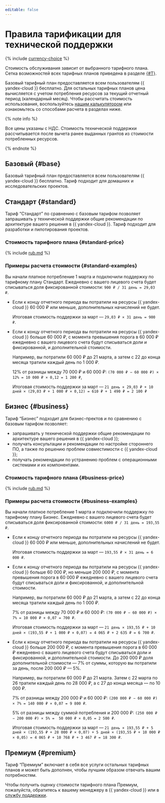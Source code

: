 ```yaml
---
editable: false
---
```


# Правила тарификации для технической поддержки

{% include [currency-choice](../_includes/pricing/currency-choice.md) %}

Стоимость обслуживания зависит от выбранного тарифного плана. Сетка возможностей всех тарифных планов приведена в разделе [{#T}](overview.md). 

Базовый тарифный план предоставляется всем пользователям {{ yandex-cloud }} бесплатно. Для остальных тарифных планов цена вычисляется с учетом потребления ресурсов за текущий отчетный период (календарный месяц). Чтобы рассчитать стоимость использования, воспользуйтесь [нашим калькулятором](https://cloud.yandex.ru/prices#calculator) или ознакомьтесь со способами расчета в разделах ниже.


{% note info %}

Все цены указаны с НДС. Стоимость технической поддержки рассчитывается после вычета ранее выданных грантов из стоимости потребленных ресурсов.

{% endnote %}

## Базовый {#base}

Базовый тарифный план предоставляется всем пользователям {{ yandex-cloud }} бесплатно. Тариф подходит для домашних и исследовательских проектов.

## Стандарт {#standard}

Тариф <q>Стандарт</q> по сравнению с базовым тарифом позволяет запрашивать у технической поддержки общие рекомендации по архитектуре вашего решения в {{ yandex-cloud }}. Тариф подходит для разработки и пилотирования проектов.

### Стоимость тарифного плана {#standard-price}


{% include [rub.md](../_pricing/support/rub-standard.md) %}




### Примеры расчета стоимости {#standard-examples}
Вы начали платное потребление 1 марта и подключили поддержку по тарифному плану Стандарт. Ежедневно с вашего лицевого счета будет списываться доля фиксированной стоимости: `900 ₽ / 31 день = 29,03 ₽`.
  
* Если к концу отчетного периода вы потратили на ресурсы {{ yandex-cloud }} 60 000 ₽ или меньше, дополнительных начислений не будет.

	Итоговая стоимость поддержки за март — `29,03 ₽ × 31 день = 900 ₽`.

* Если к концу отчетного периода вы потратили на ресурсы {{ yandex-cloud }} больше 60 000 ₽, с момента превышения порога в 60 000 ₽ ежедневно с вашего лицевого счета будут списываться доли и фиксированной, и дополнительной стоимости.

	Например, вы потратили 60 000 ₽ до 21 марта, а затем с 22 до конца месяца тратили каждый день по 1 000 ₽.

	12% от разницы между 70 000 ₽ и 60 000 ₽: `(70 000 ₽ − 60 000 ₽) × 12% = 10 000 ₽ × 0,12 = 1 200 ₽`,

	Итоговая стоимость поддержки за март — `21 день × 29,03 ₽ + 10 дней × (29,03 ₽ + 1 000 ₽ × 0,12) = 610 ₽ + 1 490 ₽ = 2 100 ₽`

## Бизнес {#business}

Тариф <q>Бизнес</q> подходит для бизнес-пректов и по сравнению с базовым тарифом позволяет:

* запрашивать у технической поддержки общие рекомендации по архитектуре вашего решения в {{ yandex-cloud }};
* получать консультации и рекомендации по настройке стороннего ПО, а также по решению проблем совместимости с {{ yandex-cloud }};
* получать рекомендации по устранению проблем с операционными системами и их компонентами.

### Стоимость тарифного плана {#business-price}


{% include [rub.md](../_pricing/support/rub-business.md) %}




### Примеры расчета стоимости {#business-examples}
Вы начали платное потребление 1 марта и подключили поддержку по тарифному плану Бизнес. Ежедневно с вашего лицевого счета будет списываться доля фиксированной стоимости: `6000 ₽ / 31 день = 193,55 ₽`.
  
* Если к концу отчетного периода вы потратили на ресурсы {{ yandex-cloud }} 60 000 ₽ или меньше, дополнительных начислений не будет.

 	Итоговая стоимость поддержки за март — `193,55 ₽ × 31 день = 6 000 ₽`.

* Если к концу отчетного периода вы потратили на ресурсы {{ yandex-cloud }} больше 60 000 ₽, но меньше 200 000 ₽, с момента превышения порога в 60 000 ₽ ежедневно с вашего лицевого счета будут списываться доли и фиксированной, и дополнительной стоимости.

	Например, вы потратили 60 000 ₽ до 21 марта, а затем с 22 до конца месяца тратили каждый день по 1 000 ₽.

 	7% от разницы между 70 000 ₽ и 60 000 ₽: `(70 000 ₽ − 60 000 ₽) × 7% = 10 000 ₽ × 0,07 = 700 ₽`.

 	Итоговая стоимость поддержки за март — `21 день × 193,55 ₽ + 10 дней × (193,55 ₽ + 1 000 ₽ × 0,07) = 4 065 ₽ + 2 635 ₽ = 6 700 ₽`.

* Если к концу отчетного периода вы потратили на ресурсы {{ yandex-cloud }} больше 200 000 ₽, с момента превышения порога в 60 000 ₽ ежедневно с вашего лицевого счета будут списываться доли и фиксированной, и дополнительной стоимости. До 200 000 ₽ доля дополнительной стоимости — 7% от суммы, которую вы потратили за день, после 200 000 ₽ — 5%.

	Например, вы потратили 60 000 ₽ до 21 марта. Затем с 22 марта по 26 тратили каждый день по 28 000 ₽, а с 27 до конца месяца — по 10 000 ₽.

 	7% от разницы между 200 000 ₽ и 60 000 ₽: `(200 000 ₽ − 60 000 ₽) × 7% = 140 000 ₽ × 0,07 = 9 800 ₽`.

 	5% от разницы между суммой потребления и 200 000 ₽: `(250 000 ₽ − 200 000 ₽) × 5% =  50 000 ₽ × 0,05 = 2 500 ₽`.

 	Итоговая стоимость поддержки за март — `21 день × 193,55 ₽ + 5 дней × (193,55 ₽ + 28 000 ₽ × 0,07) + 5 дней × (193,55 ₽ + 10 000 ₽ × 0,05) = 4 065 ₽ + 10 768 ₽ + 3 467 ₽ = 18 300 ₽`.

## Премиум {#premium}

Тариф <q>Премиум</q> включает в себя все услуги остальных тарифных планов и может быть дополнен, чтобы лучшим образом отвечать вашим потребностям. 

Чтобы получить оценку стоимости тарифного плана Премиум, пожалуйста, обратитесь к вашему менеджеру в {{ yandex-cloud }} или в [службу поддержки]({{link-console-support}}).
